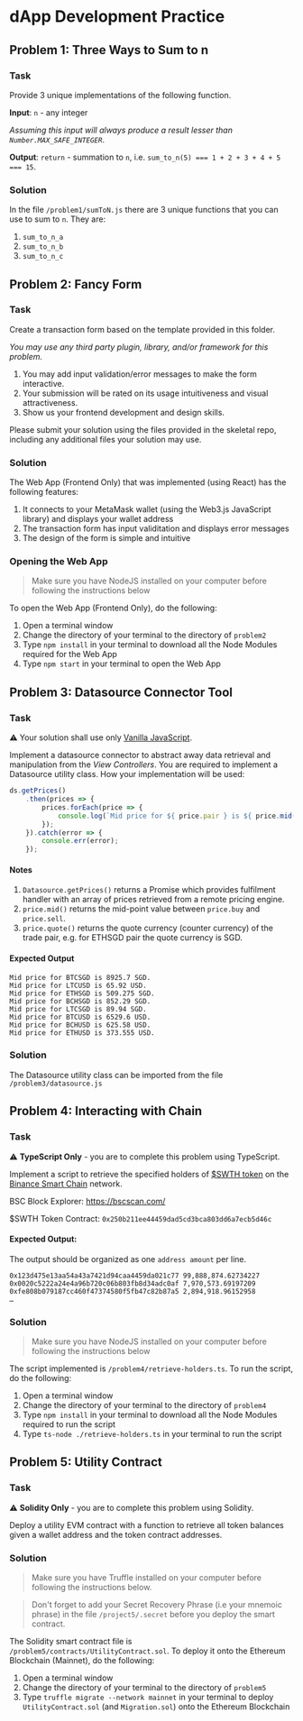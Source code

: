 # dApp Development Practice



## Problem 1: Three Ways to Sum to n

### Task

Provide 3 unique implementations of the following function.

**Input**: `n` - any integer

*Assuming this input will always produce a result lesser than `Number.MAX_SAFE_INTEGER`*.

**Output**: `return` - summation to `n`, i.e. `sum_to_n(5) === 1 + 2 + 3 + 4 + 5 === 15`.



### Solution

In the file `/problem1/sumToN.js` there are 3 unique functions that you can use to sum to `n`. They are: 

1. `sum_to_n_a`
2. `sum_to_n_b`
3. `sum_to_n_c`



## Problem 2: Fancy Form

### Task 

Create a transaction form based on the template provided in this folder.

*You may use any third party plugin, library, and/or framework for this problem.*

1. You may add input validation/error messages to make the form interactive.
2. Your submission will be rated on its usage intuitiveness and visual attractiveness.
3. Show us your frontend development and design skills.

Please submit your solution using the files provided in the skeletal repo, including any additional files your solution may use.

### Solution

The Web App (Frontend Only) that was implemented (using React) has the following features:

1. It connects to your MetaMask wallet (using the Web3.js JavaScript library) and displays your wallet address
2. The transaction form has input validitation and displays error messages 
3. The design of the form is simple and intuitive

### Opening the Web App

> Make sure you have NodeJS installed on your computer before following the instructions below

To open the Web App (Frontend Only), do the following: 

1. Open a terminal window
2. Change the directory of your terminal to the directory of  `problem2`
3. Type `npm install` in your terminal to download all the Node Modules required for the Web App
4. Type `npm start` in your terminal to open the Web App



## Problem 3: Datasource Connector Tool

### Task

 ⚠️ Your solution shall use only [Vanilla JavaScript](http://vanilla-js.com/).

Implement a datasource connector to abstract away data retrieval and manipulation from the *View Controllers*. You are required to implement a Datasource utility class. How your implementation will be used:

```jsx
ds.getPrices()
    .then(prices => {
        prices.forEach(price => {
            console.log(`Mid price for ${ price.pair } is ${ price.mid() } ${ price.quote() }.`);
        });
    }).catch(error => {
        console.err(error);
    });
```

#### Notes

1. `Datasource.getPrices()` returns a Promise which provides fulfilment handler with an array of prices retrieved from a remote pricing engine.
2. `price.mid()` returns the mid-point value between `price.buy` and `price.sell`.
3. `price.quote()` returns the quote currency (counter currency) of the trade pair, e.g. for ETHSGD pair the quote currency is SGD.

#### Expected Output

```
Mid price for BTCSGD is 8925.7 SGD.
Mid price for LTCUSD is 65.92 USD.
Mid price for ETHSGD is 509.275 SGD.
Mid price for BCHSGD is 852.29 SGD.
Mid price for LTCSGD is 89.94 SGD.
Mid price for BTCUSD is 6529.6 USD.
Mid price for BCHUSD is 625.58 USD.
Mid price for ETHUSD is 373.555 USD.
```

### Solution

The Datasource utility class can be imported from the file `/problem3/datasource.js` 

## Problem 4: Interacting with Chain

### Task

⚠️ **TypeScript Only** - you are to complete this problem using TypeScript.

Implement a script to retrieve the specified holders of [$SWTH token](https://bscscan.com/token/0x250b211ee44459dad5cd3bca803dd6a7ecb5d46c) on the [Binance Smart Chain](https://coinmarketcap.com/alexandria/article/what-is-binance-smart-chain) network.

BSC Block Explorer: https://bscscan.com/

$SWTH Token Contract: `0x250b211ee44459dad5cd3bca803dd6a7ecb5d46c`

#### Expected Output:

The output should be organized as one `address amount` per line.

```
0x123d475e13aa54a43a7421d94caa4459da021c77 99,888,874.62734227
0x0020c5222a24e4a96b720c06b803fb8d34adc0af 7,970,573.69197209
0xfe808b079187cc460f47374580f5fb47c82b87a5 2,894,918.96152958
…
```

### Solution

> Make sure you have NodeJS installed on your computer before following the instructions below

The script implemented is  `/problem4/retrieve-holders.ts`. To run the script, do the following:

1. Open a terminal window
2. Change the directory of your terminal to the directory of  `problem4`
3. Type `npm install` in your terminal to download all the Node Modules required to run the script
4. Type `ts-node ./retrieve-holders.ts` in your terminal to run the script

## Problem 5: Utility Contract

### Task

⚠️ **Solidity Only** - you are to complete this problem using Solidity.

Deploy a utility EVM contract with a function to retrieve all token balances given a wallet address and the token contract addresses.

### Solution

> Make sure you have Truffle installed on your computer before following the instructions below.

> Don't forget to add your Secret Recovery Phrase (i.e your mnemoic phrase) in the file `/project5/.secret` before you deploy the smart contract.

The Solidity smart contract file is `/problem5/contracts/UtilityContract.sol`. To deploy it onto the Ethereum Blockchain (Mainnet), do the following:

1. Open a terminal window
2. Change the directory of your terminal to the directory of  `problem5`
3. Type `truffle migrate --network mainnet` in your terminal to deploy `UtilityContract.sol` (and `Migration.sol`) onto the Ethereum Blockchain



